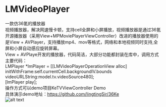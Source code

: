 # LMVideoPlayer
一款仿36氪的播放器<br/>
视频播放器，解决网速慢卡顿，支持cell全屏和小屏播放，视频播放器是通过36氪开源播放器（采用View+MPMoviePlayerViewController）改进的播放器使用的是View + AVPlayer，支持播放mp4、mov等格式，网络和本地视频同时支持,全屏和小屏自动感应旋转屏幕。<br/>
View + AVPlaye开发的播放器，代码简洁，大部分功能都封装在库中，调用方式主要代码：<br/>
LMPlayer *lmPlayer = [[LMVideoPlayerOperationView alloc] initWithFrame:self.currentCell.backgroundIV.bounds     <br/> videoURLString:model.tv.videoSource480]; <br/>
[lmPlayer play]; <br/>
操作方式可以demo项目KeTVViewController Demo  <br/>
具体演示demo地址：<a>https://github.com/lingtingSir/36Ke</a>  <br/>
![alt text](http://upload-images.jianshu.io/upload_images/1231308-8ab438b90472c63d.gif?imageMogr2/auto-orient/strip
)
